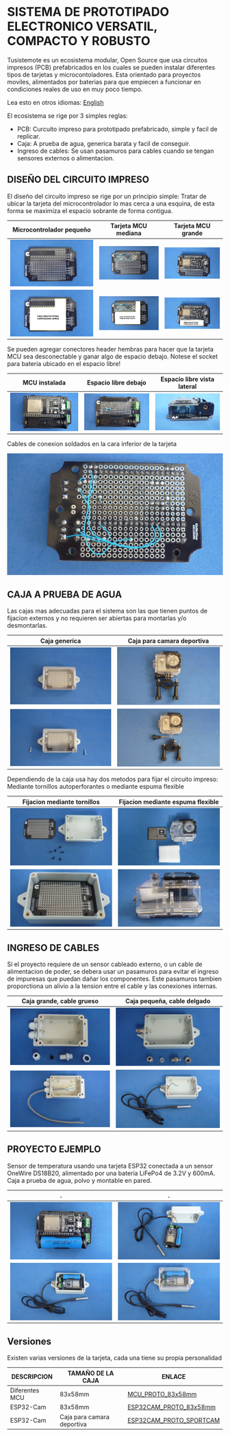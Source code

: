 # SISTEMA DE PROTOTIPADO ELECTRONICO VERSATIL, COMPACTO Y ROBUSTO

Tusistemote es un ecosistema modular, Open Source que usa circuitos impresos (PCB) prefabricados en los cuales se pueden instalar diferentes tipos de tarjetas y microcontoladores. Esta orientado para proyectos moviles, alimentados por baterias para que empiecen a funcionar en condiciones reales de uso en muy poco tiempo.

Lea esto en otros idiomas: [English](../../README.md)

El ecosistema se rige por 3 simples reglas:

* PCB: Curcuito impreso para prototipado prefabricado, simple y facil de replicar.
* Caja: A prueba de agua, generica barata y facil de conseguir.
* Ingreso de cables: Se usan pasamuros para cables cuando se tengan sensores externos o alimentacion.

## DISEÑO DEL CIRCUITO IMPRESO

El diseño del circuito impreso se rige por un principio simple: Tratar de ubicar la tarjeta del microcontrolador lo mas cerca a una esquina, de esta forma se maximiza el espacio sobrante de forma contigua.

 Microcontrolador pequeño     |Tarjeta MCU mediana             | Tarjeta MCU grande                 
------------------------------|--------------------------------|-----------------------------
![](/assets/img/dil.jpg)      |![](/assets/img/small.jpg)      |![](/assets/img/big.jpg) 
![](/assets/img/dilspace.png) |![](/assets/img/smallspace.png) |![](/assets/img/bigspace.png)

Se pueden agregar conectores header hembras para hacer que la tarjeta MCU sea desconectable y ganar algo de espacio debajo. Notese el socket para bateria ubicado en el espacio libre!


MCU instalada                    |Espacio libre debajo            | Espacio libre vista lateral                 
---------------------------------|--------------------------------|------------------------------
![](/assets/img/mcuinsocket.jpg) |![](/assets/img/spacebelow.jpg) |![](/assets/img/spaceside.jpg) 


Cables de conexion soldados en la cara inferior de la tarjeta

![CONNECTINGWIRES](/assets/img/connections.jpg)

## CAJA A PRUEBA DE AGUA

Las cajas mas adecuadas para el sistema son las que tienen puntos de fijacion externos y no requieren ser abiertas para montarlas y/o desmontarlas.

Caja generica                        |Caja para camara deportiva
-------------------------------------|------------------------------------
![](/assets/img/genericfixed.jpg)    |![](/assets/img/sportsfixed.jpg)    
![](/assets/img/genericdetached.jpg) |![](/assets/img/sportsdetached.jpg) 

Dependiendo de la caja usa hay dos metodos para fijar el circuito impreso: Mediante tornillos autoperforantes o mediante espuma flexible

Fijacion mediante tornillos       |Fijacion mediante espuma flexible            
----------------------------------|------------------------------------
![](/assets/img/boardscrews.Jjpg) |![](/assets/img/boardfoam.jpg)    
![](/assets/img/boardscrewed.jpg) |![](/assets/img/boardfoamclosed.jpg) 

## INGRESO DE CABLES

Si el proyecto requiere de un sensor cableado externo, o un cable de alimentacion de poder, se debera usar un pasamuros para evitar
el ingreso de impuresas que puedan dañar los componentes. Este pasamuros tambien proporctiona un alivio a la tension entre el cable y las conexiones internas.


Caja grande, cable grueso           |Caja pequeña, cable delgado
------------------------------------|------------------------------------
![](/assets/img/cableglandbig.jpg)  |![](/assets/img/cableglandsmall.jpg)    
![](/assets/img/cablebigsealed.jpg) |![](/assets/img/cablesmallsealed.jpg) 

## PROYECTO EJEMPLO

Sensor de temperatura usando una tarjeta ESP32 conectada a un sensor OneWire DS18B20, alimentado por una bateria LiFePo4 de 3.2V y 600mA. Caja a prueba de agua, polvo y montable en pared.

.                                |.
---------------------------------|------------------------------------
![](/assets/img/sampleproj0.jpg) |![](/assets/img/sampleproj1.jpg)    
![](/assets/img/sampleproj2.jpg) |![](/assets/img/sampleproj3.jpg) 


## Versiones

Existen varias versiones de la tarjeta, cada una tiene su propia personalidad


| DESCRIPCION     | TAMAÑO DE LA CAJA          | ENLACE                                   
|-----------------|----------------------------|---------------------------------------------------
| Diferentes MCU  | 83x58mm                    | [MCU_PROTO_83x58mm](/MCU_PROTO_83x58mm)  
| ESP32-Cam       | 83x58mm                    | [ESP32CAM_PROTO_83x58mm](/ESP32CAM_PROTO_83x58mm)  
| ESP32-Cam       | Caja para camara deportiva | [ESP32CAM_PROTO_SPORTCAM](/ESP32CAM_PROTO_SPORTCAM)
